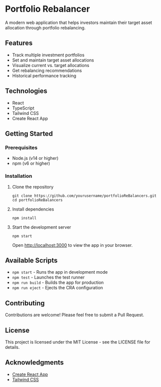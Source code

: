 # Portfolio Rebalancer

A modern web application that helps investors maintain their target asset allocation through portfolio rebalancing.

## Features

- Track multiple investment portfolios
- Set and maintain target asset allocations
- Visualize current vs. target allocations
- Get rebalancing recommendations
- Historical performance tracking

## Technologies

- React
- TypeScript
- Tailwind CSS
- Create React App

## Getting Started

### Prerequisites

- Node.js (v14 or higher)
- npm (v6 or higher)

### Installation

1. Clone the repository

   ```
   git clone https://github.com/yourusername/portfolioReBalancers.git
   cd portfolioReBalancers
   ```

2. Install dependencies

   ```
   npm install
   ```

3. Start the development server

   ```
   npm start
   ```

   Open [http://localhost:3000](http://localhost:3000) to view the app in your browser.

## Available Scripts

- `npm start` - Runs the app in development mode
- `npm test` - Launches the test runner
- `npm run build` - Builds the app for production
- `npm run eject` - Ejects the CRA configuration

## Contributing

Contributions are welcome! Please feel free to submit a Pull Request.

## License

This project is licensed under the MIT License - see the LICENSE file for details.

## Acknowledgments

- [Create React App](https://github.com/facebook/create-react-app)
- [Tailwind CSS](https://tailwindcss.com/)
